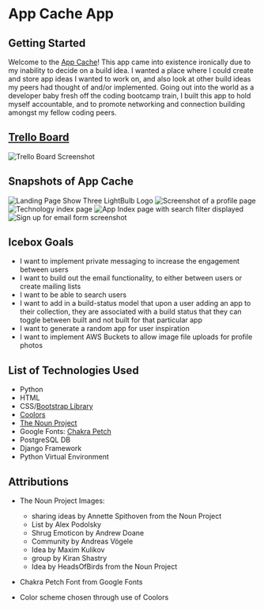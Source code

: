 # App Cache App

## Getting Started

Welcome to the [App Cache](https://appcache-x.herokuapp.com/)! This app came into existence ironically due to my inability to decide on a build idea. I wanted a place where I could create and store app ideas I wanted to work on, and also look at other build ideas my peers had thought of and/or implemented. 
Going out into the world as a developer baby fresh off the coding bootcamp train, I built this app to hold myself accountable, and to promote networking and connection building amongst my fellow coding peers. 

## [Trello Board](https://trello.com/b/w6HxXhOl/app-cache)

![Trello Board Screenshot](https://i.imgur.com/xtdvonl.png)

## Snapshots of App Cache

![Landing Page Show Three LightBulb Logo](https://i.imgur.com/IYmN8d3.png)
![Screenshot of a profile page](https://i.imgur.com/HbL1UlM.png)
![Technology index page](https://i.imgur.com/MhN7VLU.png)
![App Index page with search filter displayed](https://i.imgur.com/OrVuhPH.png)
![Sign up for email form screenshot](https://i.imgur.com/1fGKh8e.png)

## Icebox Goals
* I want to implement private messaging to increase the engagement between users
* I want to build out the email functionality, to either between users or create mailing lists
* I want to be able to search users
* I want to add in a build-status model that upon a user adding an app to their collection, they are associated with a build status that they can toggle between built and not built for that particular app
* I want to generate a random app for user inspiration
* I want to implement AWS Buckets to allow image file uploads for profile photos

## List of Technologies Used
* Python
* HTML
* CSS/[Bootstrap Library](https://getbootstrap.com/)
* [Coolors](https://coolors.co/5744dd)
* [The Noun Project](https://thenounproject.com/)
* Google Fonts: [Chakra Petch](https://fonts.google.com/specimen/Chakra+Petch?sort=date&category=Sans+Serif,Monospace&preview.text_type=custom)
* PostgreSQL DB
* Django Framework
* Python Virtual Environment
## Attributions

* The Noun Project Images: 
  * sharing ideas by Annette Spithoven from the Noun Project
  * List by Alex Podolsky
  * Shrug Emoticon by Andrew Doane
  * Community by Andreas Vögele
  * Idea by Maxim Kulikov
  * group by Kiran Shastry
  * Idea by HeadsOfBirds from the Noun Project

* Chakra Petch Font from Google Fonts

* Color scheme chosen through use of Coolors
